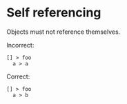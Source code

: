 # Self referencing

Objects must not reference themselves.

Incorrect:

```eo
[] > foo
  a > a
```

Correct:

```eo
[] > foo
  a > b
```
